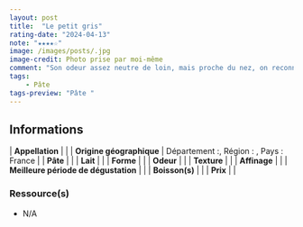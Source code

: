 ```yaml
---
layout: post
title:  "Le petit gris"
rating-date: "2024-04-13"
note: "★★★★☆"
image: /images/posts/.jpg
image-credit: Photo prise par moi-même
comment: "Son odeur assez neutre de loin, mais proche du nez, on reconnait bien une senteur lactique et fermier. La pâte à un goût salin et lactique également. Cependant la croûte aux couleurs de cendre, amène une certaine amertume pour créer un bel équilibre avec un aspect légèrement terreux. Pour vous donner une idée de sa texture, elle est plus molle que celle du Saint-Nectaire et bien plus cremeuse. C’est un fromage agréable !"
tags:
    - Pâte 
tags-preview: "Pâte "
---
```


## Informations

| **Appellation** |  |
| **Origine géographique** | Département :, Région : , Pays : France  |
| **Pâte** |  |
| **Lait** |  |
| **Forme** |  |
| **Odeur** |  |
| **Texture** |  |
| **Affinage** |  |
| **Meilleure période de dégustation** |  |
| **Boisson(s)** |  |
| **Prix** |  |

### Ressource(s)
* N/A